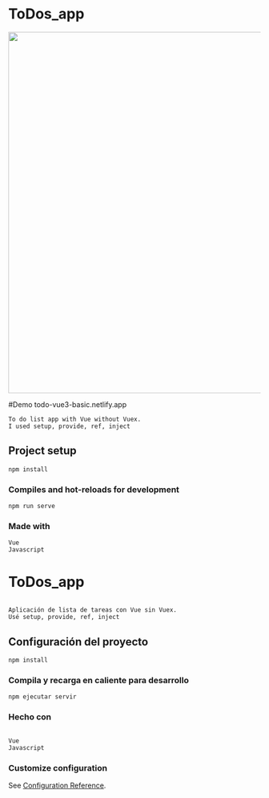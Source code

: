 # ToDos_app
<p align="center">
  <img src="https://media.discordapp.net/attachments/628965557277818880/783036280622678026/unknown.png?width=625&height=453" width="720">
</p>

#Demo
todo-vue3-basic.netlify.app

```
To do list app with Vue without Vuex.
I used setup, provide, ref, inject
```

## Project setup
```
npm install
```

### Compiles and hot-reloads for development
```
npm run serve
```

### Made with
```
Vue
Javascript
```

# ToDos_app
```

Aplicación de lista de tareas con Vue sin Vuex.
Usé setup, provide, ref, inject
```

## Configuración del proyecto
```
npm install
```

### Compila y recarga en caliente para desarrollo
```
npm ejecutar servir
```

### Hecho con
```

Vue
Javascript
```

### Customize configuration
See [Configuration Reference](https://cli.vuejs.org/config/).
